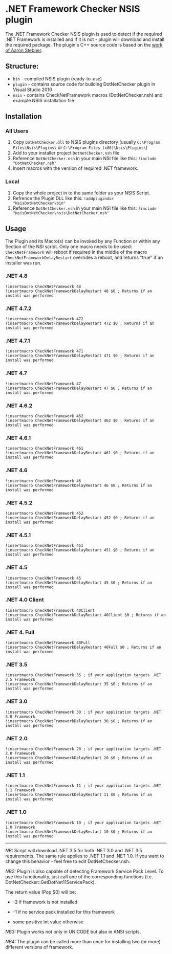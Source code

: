 # .NET Framework Checker NSIS plugin
The .NET Framework Checker NSIS plugin is used to detect if the required .NET Framework is installed and if it is not - plugin will download and install the required package. The plugin's C++ source code is based on the [work of Aaron Stebner](http://blogs.msdn.com/b/astebner/archive/2009/06/16/9763379.aspx).

## Structure:
 - `bin` - compiled NSIS plugin (ready-to-use)
 - `plugin` - contains source code for building DotNetChecker plugin in Visual Studio 2010
 - `nsis` - contains CheckNetFramework macros (DotNetChecker.nsh) and example NSIS installation file

## Installation

### All Users
1. Copy `DotNetChecker.dll` to NSIS plugins directory (usually `C:\Program Files\Nsis\Plugins\` or `C:\Program Files (x86)\Nsis\Plugins\`)
2. Add to your installer project `DotNetChecker.nsh` file
3. Reference `DotNetChecker.nsh` in your main NSI file like this:
		`!include "DotNetChecker.nsh"`
4. Insert macros with the version of required .NET framework.

### Local
1. Copy the whole project in to the same folder as your NSIS Script.
2. Refrence the Plugin DLL like this: `!addplugindir "NsisDotNetChecker\bin"`
3. Reference `DotNetChecker.nsh` in your main NSI file like this: `!include "NsisDotNetChecker\nsis\DotNetChecker.nsh"`

## Usage

The Plugin and its Macro(s) can be invoked by any Function or within any Section of the NSI script.
Only one macro needs to be used:
`CheckNetFramework` will reboot if required in the middle of the macro
`CheckNetFrameworkDelayRestart` overrides a reboot, and returns "true" if an installer was run.

### .NET 4.8

	!insertmacro CheckNetFramework 48
	!insertmacro CheckNetFrameworkDelayRestart 48 $0 ; Returns if an install was performed

### .NET 4.7.2

	!insertmacro CheckNetFramework 472
	!insertmacro CheckNetFrameworkDelayRestart 472 $0 ; Returns if an install was performed

### .NET 4.7.1

	!insertmacro CheckNetFramework 471
	!insertmacro CheckNetFrameworkDelayRestart 471 $0 ; Returns if an install was performed

### .NET 4.7

	!insertmacro CheckNetFramework 47
	!insertmacro CheckNetFrameworkDelayRestart 47 $0 ; Returns if an install was performed

### .NET 4.6.2

	!insertmacro CheckNetFramework 462
	!insertmacro CheckNetFrameworkDelayRestart 462 $0 ; Returns if an install was performed

### .NET 4.6.1

	!insertmacro CheckNetFramework 461
	!insertmacro CheckNetFrameworkDelayRestart 461 $0 ; Returns if an install was performed
	
### .NET 4.6

	!insertmacro CheckNetFramework 46
	!insertmacro CheckNetFrameworkDelayRestart 46 $0 ; Returns if an install was performed

### .NET 4.5.2

	!insertmacro CheckNetFramework 452
	!insertmacro CheckNetFrameworkDelayRestart 452 $0 ; Returns if an install was performed

### .NET 4.5.1

	!insertmacro CheckNetFramework 451
	!insertmacro CheckNetFrameworkDelayRestart 451 $0 ; Returns if an install was performed

### .NET 4.5

	!insertmacro CheckNetFramework 45
	!insertmacro CheckNetFrameworkDelayRestart 45 $0 ; Returns if an install was performed

### .NET 4.0 Client

	!insertmacro CheckNetFramework 40Client
	!insertmacro CheckNetFrameworkDelayRestart 40Client $0 ; Returns if an install was performed

### .NET 4. Full

	!insertmacro CheckNetFramework 40Full
	!insertmacro CheckNetFrameworkDelayRestart 40Full $0 ; Returns if an install was performed

### .NET 3.5

	!insertmacro CheckNetFramework 35 ; if your application targets .NET 3.5 Framework
	!insertmacro CheckNetFrameworkDelayRestart 35 $0 ; Returns if an install was performed

### .NET 3.0

	!insertmacro CheckNetFramework 30 ; if your application targets .NET 3.0 Framework
	!insertmacro CheckNetFrameworkDelayRestart 30 $0 ; Returns if an install was performed

### .NET 2.0

	!insertmacro CheckNetFramework 20 ; if your application targets .NET 2.0 Framework
	!insertmacro CheckNetFrameworkDelayRestart 20 $0 ; Returns if an install was performed

### .NET 1.1

	!insertmacro CheckNetFramework 11 ; if your application targets .NET 1.1 Framework
	!insertmacro CheckNetFrameworkDelayRestart 11 $0 ; Returns if an install was performed

### .NET 1.0

	!insertmacro CheckNetFramework 10 ; if your application targets .NET 1.0 Framework
	!insertmacro CheckNetFrameworkDelayRestart 10 $0 ; Returns if an install was performed

---

*NB:* Script will download .NET 3.5 for both .NET 3.0 and .NET 3.5 requirements. The same rule applies to .NET 1.1 and .NET 1.0. If you want to change this behavior - feel free to edit DotNetChecker.nsh.

*NB2:* Plugin is also capable of detecting Framework Service Pack Level. To use this functionality, just call one of the corresponding functions (i.e. DotNetChecker::GetDotNet11ServicePack). 

The return value (Pop $0) will be:

- -2 if framework is not installed

- -1 if no service pack installed for this framework

- some positive int value otherwise

*NB3:* Plugin works not only in UNICODE but also in ANSI scripts.

*NB4:* The plugin can be called more than once for installing two (or more) different versions of framework.
